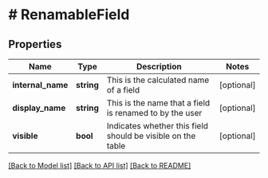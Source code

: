 # # RenamableField

## Properties

Name | Type | Description | Notes
------------ | ------------- | ------------- | -------------
**internal_name** | **string** | This is the calculated name of a field | [optional] 
**display_name** | **string** | This is the name that a field is renamed to by the user | [optional] 
**visible** | **bool** | Indicates whether this field should be visible on the table | [optional] 

[[Back to Model list]](../../README.md#documentation-for-models) [[Back to API list]](../../README.md#documentation-for-api-endpoints) [[Back to README]](../../README.md)


